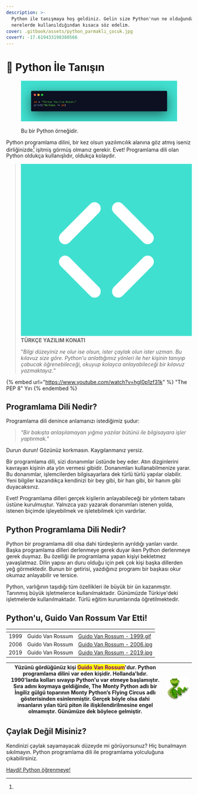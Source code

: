 ```yaml
---
description: >-
  Python ile tanışmaya hoş geldiniz. Gelin size Python'nun ne olduğundan,
  nerelerde kullanıldığından kısaca söz edelim.
cover: .gitbook/assets/python_parmaklı_çocuk.jpg
coverY: -17.619433198380566
---
```


# 🤝 Python İle Tanışın

<figure><img src=".gitbook/assets/python-kod-001.png" alt=""><figcaption><p>Bu bir Python örneğidir.</p></figcaption></figure>

Python programlama dilini, bir kez olsun yazılımcılık alanına göz atmış iseniz dirliğinizde[^1] işitmiş görmüş olmanız gerekir. Evet! Programlama dili olan Python oldukça kullanışlıdır, oldukça kolaydır.&#x20;

> <img src=".gitbook/assets/türkçe-yazılım-konatı-simgesi-logosu.png" alt="" data-size="line"> **TÜRKÇE YAZILIM KONATI**
>
> "_Bilgi düzeyiniz ne olur ise olsun, ister çaylak olun ister uzman. Bu kılavuz size göre. Python'u anlattığımız yönleri ile her kişinin tanıyıp çabucak öğrenebileceği, okuyup kolayca anlayabileceği bir kılavuz yazmaktayız._"

{% embed url="https://www.youtube.com/watch?v=hgI0p1zf31k" %}
"The PEP 8" Yırı
{% endembed %}

## Programlama Dili Nedir?

Programlama dili denince anlamanızı istediğimiz şudur:&#x20;

> _"Bir bakışta anlaşılamayan yığma yazılar bütünü ile bilgisayara işler yaptırmak."_

Durun durun! Gözünüz korkmasın. Kaygılanmanız yersiz.

Bir programlama dili, sizi donanımlar üstünde bey eder. Atın dizginlerini kavrayan kişinin ata yön vermesi gibidir. Donanımları kullanabilmenize yarar. Bu donanımlar, işlemcilerden bilgisayarlara dek türlü türlü yapılar olabilir. Yeni bilgiler kazandıkça kendinizi bir bey gibi, bir han gibi, bir hanım gibi duyacaksınız.&#x20;

Evet! Programlama dilleri gerçek kişilerin anlayabileceği bir yöntem tabanı üstüne kurulmuştur. Yalnızca yazı yazarak donanımları istenen yolda, istenen biçimde işleyebilmek ve işletebilmek için vardırlar.&#x20;

## Python Programlama Dili Nedir?

Python bir programlama dili olsa dahi türdeşlerin ayrıldığı yanları vardır. Başka programlama dilleri derlenmeye gerek duyar iken Python derlenmeye gerek duymaz. Bu özelliği ile programlama yapan kişiyi bekletmez yavaşlatmaz. Dilin yapısı arı duru olduğu için pek çok kişi başka dillerden yeğ görmektedir. Bunun bir getirisi, yazdığınız programı bir başkası okur okumaz anlayabilir ve tersice.

Python, varlığının taşıdığı tüm özellikleri ile büyük bir ün kazanmıştır. Tanınmış büyük işletmelerce kullanılmaktadır. Günümüzde Türkiye'deki işletmelerde kullanılmaktadır. Türlü eğitim kurumlarında öğretilmektedir.

## Python'u, Guido Van Rossum Var Etti!

<table data-view="cards"><thead><tr><th></th><th></th><th data-hidden data-card-cover data-type="files"></th></tr></thead><tbody><tr><td>1999</td><td>Guido Van Rossum</td><td><a href=".gitbook/assets/Guido Van Rossum - 1999.gif">Guido Van Rossum - 1999.gif</a></td></tr><tr><td>2006</td><td>Guido Van Rossum</td><td><a href=".gitbook/assets/Guido Van Rossum - 2006.jpg">Guido Van Rossum - 2006.jpg</a></td></tr><tr><td>2019</td><td>Guido Van Rossum</td><td><a href=".gitbook/assets/Guido Van Rossum - 2019.jpg">Guido Van Rossum - 2019.jpg</a></td></tr></tbody></table>

| Yüzünü gördüğünüz kişi <mark style="color:purple;">**Guido Van Rossum**</mark>'dur. Python programlama dilini var eden kişidir. Hollanda'lıdır. 1990'larda kolları sıvayıp Python'u var etmeye başlamıştır. Sıra adını koymaya geldiğinde, **The Monty Python** adlı bir İngiliz gülgü toparının **Monty Python’s Flying Circus** adlı gösterisinden esinlenmiştir. Gerçek böyle olsa dahi insanların yılan türü piton ile ilişkilendirilmesine engel olmamıştır. Günümüze dek böylece gelmiştir. | <img src=".gitbook/assets/19747589_8a6z_ag9l_210716.jpg" alt="" data-size="original"> |
| ------------------------------------------------------------------------------------------------------------------------------------------------------------------------------------------------------------------------------------------------------------------------------------------------------------------------------------------------------------------------------------------------------------------------------------------------------------------------------------------------- | ------------------------------------------------------------------------------------- |

## Çaylak Değil Misiniz?

Kendinizi çaylak sayamayacak düzeyde mi görüyorsunuz? Hiç bunalmayın sıkılmayın. Python programlama dili ile programlama yolculuğuna çıkabilirsiniz.

[Haydi! Python öğrenmeye!](python-ogrenme-kilavuzu/niye-python-oegrenmeliyim.md)



[^1]: 
